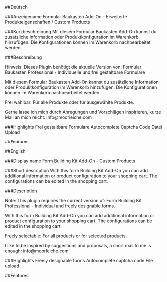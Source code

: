 ##Deutsch

###Anzeigename
Formular Baukasten Add-On - Erweiterte Produkteigenschaften / Custom Products

###Kurzbeschreibung
Mit diesem Formular Baukasten Add-On kannst du zusätzliche Information oder Produktkonfiguration im Warenkorb hinzufügen. Die Konfigurationen können im Warenkorb nachbearbeitet werden.

###Beschreibung
<p>Hinweis: Dieses Plugin benötigt die aktuelle Version von: Formular Baukasten Professional - Individuelle und frei gestaltbare Formulare</p>

<p>Mit diesem Formular Baukasten Add-On kannst du zusätzliche Information oder Produktkonfiguration im Warenkorb hinzufügen. Die Konfigurationen können im Warenkorb nachbearbeitet werden.</p>

<p>Frei wählbar: Für alle Produkte oder für ausgewählte Produkte.</p>

<p>Gerne lasse ich mich durch Anregungen und Vorschlägen inspirieren, kurze Mail an mich reicht: info@moorleiche.com</p>

###Highlights
Frei gestaltbare Formulare
Autocomplete
Captcha Code
Datei Upload

##Features

##English

###Display name
Form Building Kit Add-On - Custom Products

###Short description
With this form Building Kit Add-On you can add additional information or product configuration to your shopping cart. The configurations can be edited in the shopping cart.

###Description
<p>Note: This plugin requires the current version of: Form Building Kit Professional - Individual and freely designable forms.</p>

<p>With this form Building Kit Add-On you can add additional information or product configuration to your shopping cart. The configurations can be edited in the shopping cart.</p>

<p>Freely selectable: For all products or for selected products.</p>

<p>I like to be inspired by suggestions and proposals, a short mail to me is enough: info@moorleiche.com</p>

###Highlights
Freely designable forms
Autocomplete
captcha code
File upload

##Features
